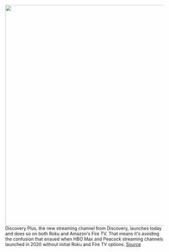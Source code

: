 <img src='https://cdn.vox-cdn.com/thumbor/QiGVIxkI0ArdzERp7R2FAyiMFkQ=/0x0:1099x702/1200x800/filters:focal(463x264:637x438)/cdn.vox-cdn.com/uploads/chorus_image/image/68616485/discovery_plus.0.jpg' width='700px' /><br/>
Discovery Plus, the new streaming channel from Discovery, launches today and does so on both Roku and Amazon's Fire TV. That means it's avoiding the confusion that ensued when HBO Max and Peacock streaming channels launched in 2020 without initial Roku and Fire TV options.
<a href='https://www.theverge.com/2021/1/4/22212963/new-discovery-plus-streaming-channel-roku-hbo-peacock'> Source <a/>